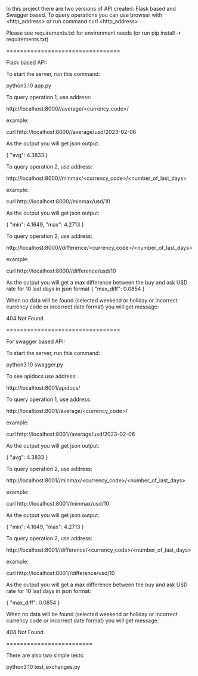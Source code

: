 In this project there are two versions of API created: Flask based and Swagger based.
To query operations you can use browser with <http_address> or run command curl <http_address>

Please see requirements.txt for environment needs (or run pip install -r requirements.txt)

=================================

Flask based API:


To start the server, run this command:

python3.10 app.py 


To query operation 1, use address:

http://localhost:8000//average/<currency_code>/<date>
  
example:
  
curl http://localhost:8000//average/usd/2023-02-06

As the output you will get json output:
  
{
  "avg": 4.3833
}


To query operation 2, use address:
  
http://localhost:8000//minmax/<currency_code>/<number_of_last_days>
  
example:
  
curl http://localhost:8000//minmax/usd/10

As the output you will get json output:
  
{
  "min": 4.1649,
  "max": 4.2713
}


To query operation 2, use address:
  
http://localhost:8000//difference/<currency_code>/<number_of_last_days>
  
example:
  
curl http://localhost:8000//difference/usd/10

As the output you will get a max difference between the buy and ask USD rate for 10 last days in json format
{
  "max_diff": 0.0854
}

  
When no data will be found (selected weekend or holiday or incorrect currency code or incorrect date format) you will get message:
  
404 Not Found

=================================
  
For swagger based API:

To start the server, run this command:
  
python3.10 swagger.py


To see apidocs use address:
  
http://localhost:8001/apidocs/
  
  

To query operation 1, use address:
  
http://localhost:8001//average/<currency_code>/<date>
  
example:
  
curl http://localhost:8001//average/usd/2023-02-06

As the output you will get json output:
  
{
  "avg": 4.3833
}


To query operation 2, use address:
  
http://localhost:8001//minmax/<currency_code>/<number_of_last_days>
  
example:
  
curl http://localhost:8001//minmax/usd/10

As the output you will get json output:
  
{
  "min": 4.1649,
  "max": 4.2713
}


To query operation 2, use address:
  
http://localhost:8001//difference/<currency_code>/<number_of_last_days>
  
example:
  
curl http://localhost:8001//difference/usd/10

As the output you will get a max difference between the buy and ask USD rate for 10 last days in json format:
  
{
  "max_diff": 0.0854
}

  
When no data will be found (selected weekend or holiday or incorrect currency code or incorrect date format) you will get message:
  
404 Not Found

=========================
  
There are also two simple tests:
  
python3.10 test_exchanges.py
